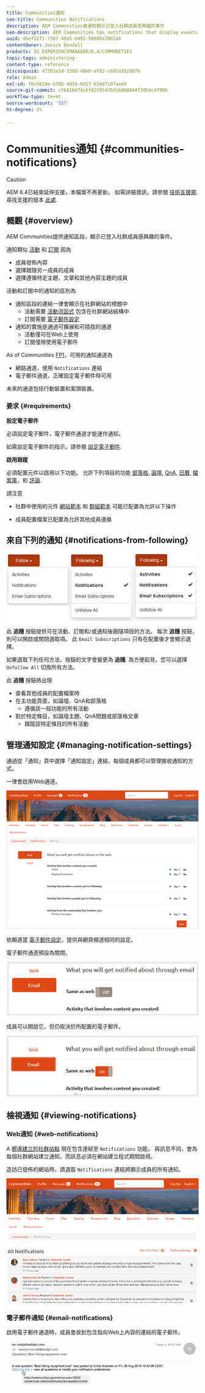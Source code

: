 ```yaml
---
title: Communities通知
seo-title: Communities Notifications
description: AEM Communities會通知顯示已登入社群成員感興趣的事件
seo-description: AEM Communities has notifications that display events of interest to the signed-in community member
uuid: d6ef12f1-7367-49a5-b891-56800a38b2ab
contentOwner: Janice Kendall
products: SG_EXPERIENCEMANAGER/6.4/COMMUNITIES
topic-tags: administering
content-type: reference
discoiquuid: 47201e2d-338d-40e0-af82-c681a552807b
role: Admin
exl-id: f6c6619e-b386-4d34-9d17-654d7c97aedd
source-git-commit: c5b816d74c6f02f85476d16868844f39b4c47996
workflow-type: tm+mt
source-wordcount: '557'
ht-degree: 2%

---
```


# Communities通知 {#communities-notifications}

>[!CAUTION]
>
>AEM 6.4已結束延伸支援，本檔案不再更新。 如需詳細資訊，請參閱 [技術支援期](https://helpx.adobe.com//tw/support/programs/eol-matrix.html). 尋找支援的版本 [此處](https://experienceleague.adobe.com/docs/).

## 概觀 {#overview}

AEM Communities提供通知區段，顯示已登入社群成員感興趣的事件。

通知類似 [活動](essentials-activities.md) 和 [訂閱](subscriptions.md) 因為

* 成員發佈內容
* 選擇跟隨另一成員的成員
* 選擇遵循特定主題、文章和其他內容主題的成員

活動和訂閱中的通知的區別為

* 通知區段的連結一律會顯示在社群網站的標題中
   * 活動需要 [活動流函式](functions.md#activity-stream-function) 包含在社群網站結構中
   * 訂閱需要 [電子郵件設定](email.md)
* 通知的實施是通過可擴展和可插拔的通道
   * 活動僅可在Web上使用
   * 訂閱僅限使用電子郵件

As of Communities [FP1](deploy-communities.md#latestfeaturepack)，可用的通知通道為

* 網路通道，使用 `Notifications` 連結
* 電子郵件通道，正確設定電子郵件時可用

未來的通道包括行動裝置和案頭裝置。

### 要求 {#requirements}

**設定電子郵件**

必須設定電子郵件，電子郵件通道才能運作通知。

如需設定電子郵件的指示，請參閱 [設定電子郵件](analytics.md).

**啟用跟蹤**

必須配置元件以啟用以下功能。 允許下列項目的功能 [部落格](blog-feature.md), [論壇](forum.md), [QnA](working-with-qna.md), [日曆](calendar.md), [檔案庫](file-library.md)，和 [評論](comments.md).

請注意

* 社群中使用的元件 [網站範本](sites.md) 和 [群組範本](tools-groups.md) 可能已配置為允許以下操作

* 成員配置檔案已配置為允許其他成員遵循

## 來自下列的通知 {#notifications-from-following}

![chlimage_1-254](assets/chlimage_1-254.png)

此 **追隨** 按鈕提供可在活動、訂閱和/或通知後跟隨項目的方法。 每次 **追隨** 按鈕，則可以開啟或關閉選取項。 此 `Email Subscriptions` 只有在配置後才會顯示選擇。

如果選取下列任何方法，按鈕的文字會變更為 **追隨**. 為方便起見，您可以選擇 `Unfollow All` 切換所有方法。

此 **追隨** 按鈕將出現

* 查看其他成員的配置檔案時
* 在主功能頁面，如論壇、QnA和部落格
   * 遵循該一般功能的所有活動
* 對於特定條目，如論壇主題、QnA問題或部落格文章
   * 跟蹤該特定條目的所有活動

## 管理通知設定 {#managing-notification-settings}

通過從「通知」頁中選擇「通知設定」連結，每個成員都可以管理接收通知的方式。

一律會啟用Web通道。

![chlimage_1-255](assets/chlimage_1-255.png)

依賴適當 [電子郵件設定](email.md)，提供與網頁頻道相同的設定。

電子郵件通道預設為關閉。

![chlimage_1-256](assets/chlimage_1-256.png)

成員可以開啟它，但仍取決於所配置的電子郵件。

![chlimage_1-257](assets/chlimage_1-257.png)

## 檢視通知 {#viewing-notifications}

### Web通知 {#web-notifications}

A [嚮導建立的社群站點](sites-console.md) 現在包含連結至 `Notifications` 功能。 與訊息不同，會為每個社群網站建立通知，而訊息必須在網站建立程式期間啟用。

造訪已發佈的網站時，請選取 `Notifications` 連結將顯示成員的所有通知。

![chlimage_1-258](assets/chlimage_1-258.png)

### 電子郵件通知 {#email-notifications}

啟用電子郵件通道時，成員會收到包含指向Web上內容的連結的電子郵件。

![chlimage_1-259](assets/chlimage_1-259.png)
